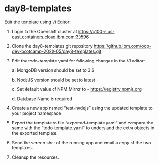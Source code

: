 # day8-templates

Edit the template using VI Editor:

1.	Login to the Openshift cluster at 
https://c100-e.us-east.containers.cloud.ibm.com:30596 

2.	Clone the day8-templates git repository
https://github.ibm.com/ocp-dev-bootcamp-2020-05/day8-templates.git 


3. Edit the todo-template.yaml for following changes in the VI editor:

    a.	MongoDB version should be set to 3.6
    
    b.	NodeJS version should be set to latest
    
    c.	Set default value of NPM Mirror to - https://registry.npmjs.org
    
    d.	Database Name is required

4. Create a new app named “test-nodejs” using the updated template to your project namespace

5. Export the template to file “exported-template.yaml” and compare the same with the “todo-template.yaml” to understand the extra objects in the exported template.

6. Send the screen shot of the running app and email a copy of the two templates.

7. Cleanup the resources.
